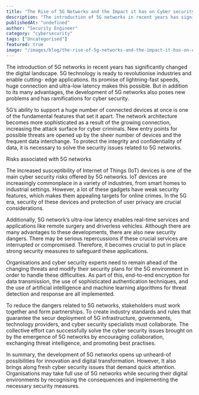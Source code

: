 ```yaml
---
title: "The Rise of 5G Networks and the Impact it has on Cyber security"
description: "The introduction of 5G networks in recent years has significantly changed the digital landscape. 5G technology is ready to revolutionise industries and enable c..."
publishedAt: "undefined"
author: "Security Engineer"
category: "cybersecurity"
tags: ["Uncategorised"]
featured: true
image: "/images/blog/the-rise-of-5g-networks-and-the-impact-it-has-on-cyber-security-featured.webp"
---
```


The introduction of 5G networks in recent years has significantly changed the digital landscape. 5G technology is ready to revolutionise industries and enable cutting- edge applications. Its promise of lightning-fast speeds, huge connection and ultra-low latency makes this possible. But in addition to its many advantages, the development of 5G networks also poses new problems and has ramifications for cyber security.

5G’s ability to support a huge number of connected devices at once is one of the fundamental features that set it apart. The network architecture becomes more sophisticated as a result of the growing connection, increasing the attack surface for cyber criminals. New entry points for possible threats are opened up by the sheer number of devices and the frequent data interchange. To protect the integrity and confidentiality of data, it is necessary to solve the security issues related to 5G networks.

Risks associated with 5G networks

The increased susceptibility of Internet of Things (IoT) devices is one of the main cyber security risks offered by 5G networks. IoT devices are increasingly commonplace in a variety of industries, from smart homes to industrial settings. However, a lot of these gadgets have weak security features, which makes them appealing targets for online crimes. In the 5G era, security of these devices and protection of user privacy are crucial considerations.

Additionally, 5G network’s ultra-low latency enables real-time services and applications like remote surgery and driverless vehicles. Although there are many advantages to these developments, there are also new security dangers. There may be serious repercussions if these crucial services are interrupted or compromised. Therefore, it becomes crucial to put in place strong security measures to safeguard these applications.

Organisations and cyber security experts need to remain ahead of the changing threats and modify their security plans for the 5G environment in order to handle these difficulties. As part of this, end-to-end encryption for data transmission, the use of sophisticated authentication techniques, and the use of artificial intelligence and machine learning algorithms for threat detection and response are all implemented. 

To reduce the dangers related to 5G networks, stakeholders must work together and form partnerships. To create industry standards and rules that guarantee the secur deployment of 5G infrastructure, governments, technology providers, and cyber security specialists must collaborate. The collective effort can successfully solve the cyber security issues brought on by the emergence of 5G networks by encouraging collaboration, exchanging threat intelligence, and promoting best practises.

In summary, the development of 5G networks opens up unheard-of possibilities for innovation and digital transformation. However, It also brings along fresh cyber security issues that demand quick attention. Organisations may take full use of 5G networks while securing their digital environments by recognising the consequences and implementing the necessary security measures.
